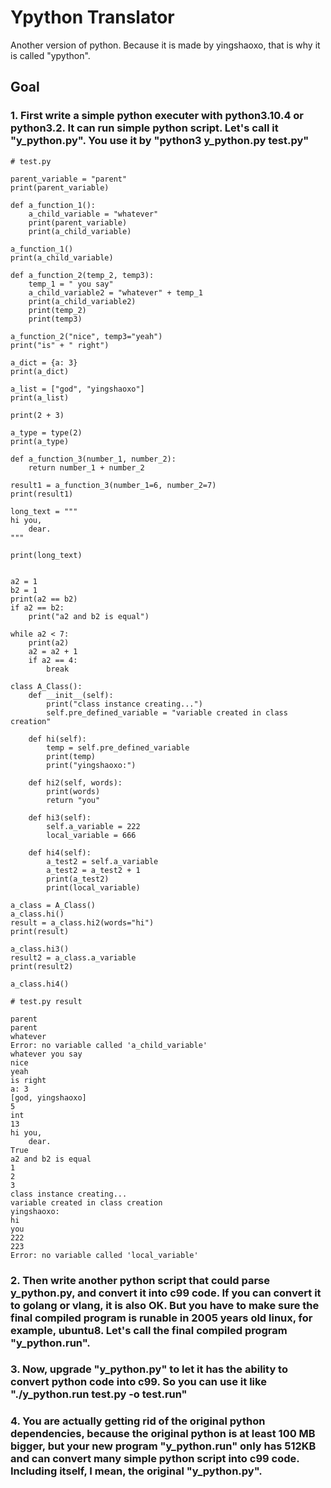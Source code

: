 # Ypython Translator

Another version of python. Because it is made by yingshaoxo, that is why it is called "ypython".

## Goal
### 1. First write a simple python executer with python3.10.4 or python3.2. It can run simple python script. Let's call it "y_python.py". You use it by "python3 y_python.py test.py"
```
# test.py

parent_variable = "parent"
print(parent_variable)

def a_function_1():
    a_child_variable = "whatever"
    print(parent_variable)
    print(a_child_variable)

a_function_1()
print(a_child_variable)

def a_function_2(temp_2, temp3):
    temp_1 = " you say"
    a_child_variable2 = "whatever" + temp_1
    print(a_child_variable2)
    print(temp_2)
    print(temp3)

a_function_2("nice", temp3="yeah")
print("is" + " right")

a_dict = {a: 3}
print(a_dict)

a_list = ["god", "yingshaoxo"]
print(a_list)

print(2 + 3)

a_type = type(2)
print(a_type)

def a_function_3(number_1, number_2):
    return number_1 + number_2

result1 = a_function_3(number_1=6, number_2=7)
print(result1)

long_text = """
hi you,
    dear.
"""

print(long_text)


a2 = 1
b2 = 1
print(a2 == b2)
if a2 == b2:
    print("a2 and b2 is equal")

while a2 < 7:
    print(a2)
    a2 = a2 + 1
    if a2 == 4:
        break

class A_Class():
    def __init__(self):
        print("class instance creating...")
        self.pre_defined_variable = "variable created in class creation"

    def hi(self):
        temp = self.pre_defined_variable
        print(temp)
        print("yingshaoxo:")

    def hi2(self, words):
        print(words)
        return "you"

    def hi3(self):
        self.a_variable = 222
        local_variable = 666

    def hi4(self):
        a_test2 = self.a_variable
        a_test2 = a_test2 + 1
        print(a_test2)
        print(local_variable)

a_class = A_Class()
a_class.hi()
result = a_class.hi2(words="hi")
print(result)

a_class.hi3()
result2 = a_class.a_variable
print(result2)

a_class.hi4()
```

```
# test.py result

parent
parent
whatever
Error: no variable called 'a_child_variable'
whatever you say
nice
yeah
is right
a: 3
[god, yingshaoxo]
5
int
13
hi you,
    dear.
True
a2 and b2 is equal
1
2
3
class instance creating...
variable created in class creation
yingshaoxo:
hi
you
222
223
Error: no variable called 'local_variable'
```

### 2. Then write another python script that could parse y_python.py, and convert it into c99 code. If you can convert it to golang or vlang, it is also OK. But you have to make sure the final compiled program is runable in 2005 years old linux, for example, ubuntu8. Let's call the final compiled program "y_python.run".

### 3. Now, upgrade "y_python.py" to let it has the ability to convert python code into c99. So you can use it like "./y_python.run test.py -o test.run"

### 4. You are actually getting rid of the original python dependencies, because the original python is at least 100 MB bigger, but your new program "y_python.run" only has 512KB and can convert many simple python script into c99 code. Including itself, I mean, the original "y_python.py".
